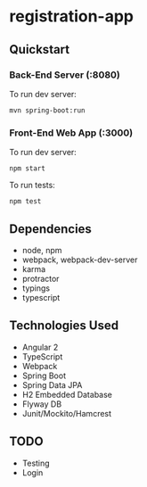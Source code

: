 # registration-app

## Quickstart

### Back-End Server (:8080)

To run dev server:

```
mvn spring-boot:run
```

### Front-End Web App (:3000)

To run dev server:

```
npm start
```

To run tests:

```
npm test
```

## Dependencies
* node, npm
* webpack, webpack-dev-server
* karma
* protractor
* typings
* typescript

## Technologies Used
* Angular 2
* TypeScript
* Webpack
* Spring Boot
* Spring Data JPA
* H2 Embedded Database
* Flyway DB
* Junit/Mockito/Hamcrest

## TODO
* Testing
* Login
